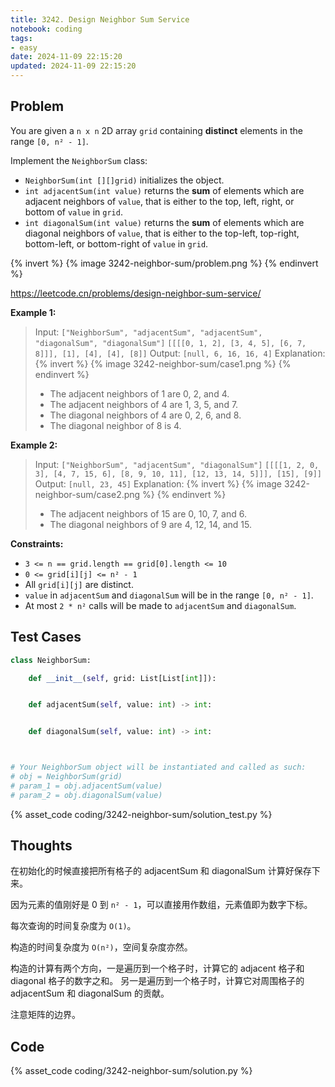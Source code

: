 ```yaml
---
title: 3242. Design Neighbor Sum Service
notebook: coding
tags:
- easy
date: 2024-11-09 22:15:20
updated: 2024-11-09 22:15:20
---
```

## Problem

You are given a `n x n` 2D array `grid` containing **distinct** elements in the range `[0, n² - 1]`.

Implement the `NeighborSum` class:

- `NeighborSum(int [][]grid)` initializes the object.
- `int adjacentSum(int value)` returns the **sum** of elements which are adjacent neighbors of `value`, that is either to the top, left, right, or bottom of `value` in `grid`.
- `int diagonalSum(int value)` returns the **sum** of elements which are diagonal neighbors of `value`, that is either to the top-left, top-right, bottom-left, or bottom-right of `value` in `grid`.

{% invert %}
{% image 3242-neighbor-sum/problem.png %}
{% endinvert %}

<https://leetcode.cn/problems/design-neighbor-sum-service/>

**Example 1:**

> Input:
> `["NeighborSum", "adjacentSum", "adjacentSum", "diagonalSum", "diagonalSum"]`
> `[[[[0, 1, 2], [3, 4, 5], [6, 7, 8]]], [1], [4], [4], [8]]`
> Output: `[null, 6, 16, 16, 4]`
> Explanation:
> {% invert %}
{% image 3242-neighbor-sum/case1.png %}
{% endinvert %}
>
> - The adjacent neighbors of 1 are 0, 2, and 4.
> - The adjacent neighbors of 4 are 1, 3, 5, and 7.
> - The diagonal neighbors of 4 are 0, 2, 6, and 8.
> - The diagonal neighbor of 8 is 4.

**Example 2:**

> Input:
> `["NeighborSum", "adjacentSum", "diagonalSum"]`
> `[[[[1, 2, 0, 3], [4, 7, 15, 6], [8, 9, 10, 11], [12, 13, 14, 5]]], [15], [9]]`
> Output: `[null, 23, 45]`
> Explanation:
> {% invert %}
{% image 3242-neighbor-sum/case2.png %}
{% endinvert %}
>
> - The adjacent neighbors of 15 are 0, 10, 7, and 6.
> - The diagonal neighbors of 9 are 4, 12, 14, and 15.

**Constraints:**

- `3 <= n == grid.length == grid[0].length <= 10`
- `0 <= grid[i][j] <= n² - 1`
- All `grid[i][j]` are distinct.
- `value` in `adjacentSum` and `diagonalSum` will be in the range `[0, n² - 1]`.
- At most `2 * n²` calls will be made to `adjacentSum` and `diagonalSum`.

## Test Cases

``` python
class NeighborSum:

    def __init__(self, grid: List[List[int]]):


    def adjacentSum(self, value: int) -> int:


    def diagonalSum(self, value: int) -> int:



# Your NeighborSum object will be instantiated and called as such:
# obj = NeighborSum(grid)
# param_1 = obj.adjacentSum(value)
# param_2 = obj.diagonalSum(value)
```

{% asset_code coding/3242-neighbor-sum/solution_test.py %}

## Thoughts

在初始化的时候直接把所有格子的 adjacentSum 和 diagonalSum 计算好保存下来。

因为元素的值刚好是 0 到 `n² - 1`，可以直接用作数组，元素值即为数字下标。

每次查询的时间复杂度为 `O(1)`。

构造的时间复杂度为 `O(n²)`，空间复杂度亦然。

构造的计算有两个方向，一是遍历到一个格子时，计算它的 adjacent 格子和 diagonal 格子的数字之和。
另一是遍历到一个格子时，计算它对周围格子的 adjacentSum 和 diagonalSum 的贡献。

注意矩阵的边界。

## Code

{% asset_code coding/3242-neighbor-sum/solution.py %}

